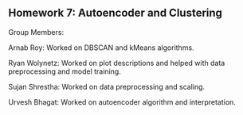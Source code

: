 ## Homework 7: Autoencoder and Clustering
Group Members:

Arnab Roy: Worked on DBSCAN and kMeans algorithms.

Ryan Wolynetz: Worked on plot descriptions and helped with data preprocessing and model training.

Sujan Shrestha: Worked on data preprocessing and scaling.

Urvesh Bhagat: Worked on autoencoder algorithm and interpretation.
